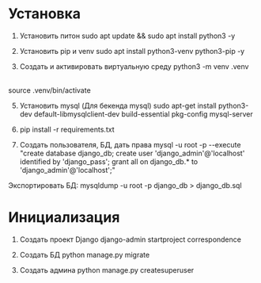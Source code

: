 # Установка

1. Установить питон
sudo apt update && sudo apt install python3 -y

2. Установить pip и venv 
sudo apt install python3-venv python3-pip -y

3. Создать и активировать виртуальную среду
python3 -m venv .venv
<br>
source .venv/bin/activate

5. Установить  mysql (Для бекенда mysql)
sudo apt-get install python3-dev default-libmysqlclient-dev build-essential pkg-config mysql-server

6. pip install -r requirements.txt

7. Создать пользователя, БД, дать права
mysql -u root -p --execute "create database django_db; create user 'django_admin'@'localhost' identified by 'django_pass'; grant all on django_db.* to 'django_admin'@'localhost';"

Экспортировать БД: mysqldump -u root -p django_db > django_db.sql

# Инициализация

1. Создать проект Django
django-admin startproject correspondence

2. Создать БД
python manage.py migrate

3. Создать админа
python manage.py createsuperuser

